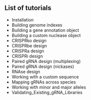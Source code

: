 ## List of tutorials

- Installation
- Building genome indexes 
- Building a gene annotation object
- Building a custom nuclease object
- CRISPRko design
- CRISPRbe design
- CRISPRa design
- CRISPRi design
- Paired gRNA design (multiplexing)
- Paired gRNA design (nickases)
- RNAse design
- Working with a custom sequence
- Mapping gRNAs across species
- Working with minor and major alleles
- Validating_Existing_gRNA_Libraries
